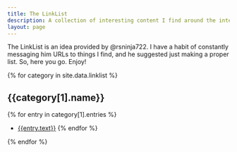 ```yaml
---
title: The LinkList
description: A collection of interesting content I find around the internet
layout: page
---
```


The LinkList is an idea provided by @rsninja722. I have a habit of constantly messaging him URLs to things I find, and he suggested just making a proper list. So, here you go. Enjoy!

{% for category in site.data.linklist %}

## {{category[1].name}}

{% for entry in category[1].entries %}
 - [{{entry.text}}]({{entry.url}})
{% endfor %}

{% endfor %}